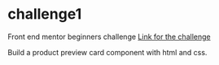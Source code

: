 # challenge1
Front end mentor beginners challenge
[Link for the challenge](https://www.frontendmentor.io/challenges/product-preview-card-component-GO7UmttRfa)

Build a product preview card component with html and css.
